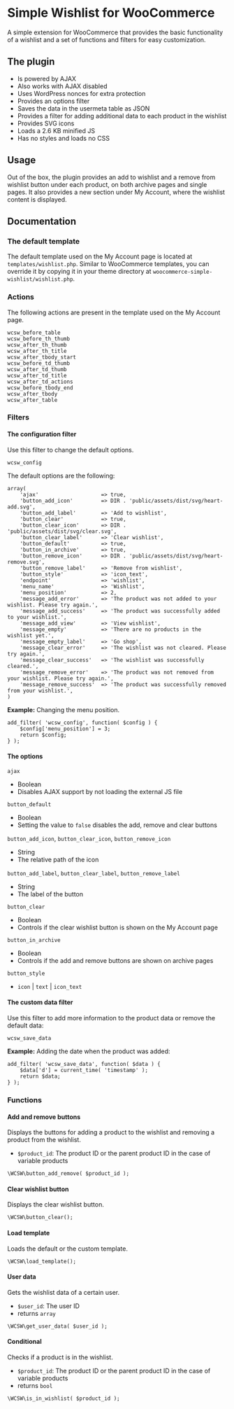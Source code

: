 # Simple Wishlist for WooCommerce

A simple extension for WooCommerce that provides the basic functionality of a wishlist and a set of functions and filters for easy customization.

## The plugin

- Is powered by AJAX
- Also works with AJAX disabled
- Uses WordPress nonces for extra protection
- Provides an options filter
- Saves the data in the usermeta table as JSON
- Provides a filter for adding additional data to each product in the wishlist
- Provides SVG icons
- Loads a 2.6 KB minified JS
- Has no styles and loads no CSS

## Usage

Out of the box, the plugin provides an add to wishlist and a remove from wishlist button under each product, on both archive pages and single pages. It also provides a new section under My Account, where the wishlist content is displayed.

## Documentation

### The default template

The default template used on the My Account page is located at `templates/wishlist.php`. Similar to WooCommerce templates, you can override it by copying it in your theme directory at `woocommerce-simple-wishlist/wishlist.php`.

### Actions

The following actions are present in the template used on the My Account page.

```
wcsw_before_table
wcsw_before_th_thumb
wcsw_after_th_thumb
wcsw_after_th_title
wcsw_after_tbody_start
wcsw_before_td_thumb
wcsw_after_td_thumb
wcsw_after_td_title
wcsw_after_td_actions
wcsw_before_tbody_end
wcsw_after_tbody
wcsw_after_table
```

### Filters

#### The configuration filter

Use this filter to change the default options.

```
wcsw_config
```

The default options are the following:

```
array(
    'ajax'                    => true,
    'button_add_icon'         => DIR . 'public/assets/dist/svg/heart-add.svg',
    'button_add_label'        => 'Add to wishlist',
    'button_clear'            => true,
    'button_clear_icon'       => DIR . 'public/assets/dist/svg/clear.svg',
    'button_clear_label'      => 'Clear wishlist',
    'button_default'          => true,
    'button_in_archive'       => true,
    'button_remove_icon'      => DIR . 'public/assets/dist/svg/heart-remove.svg',
    'button_remove_label'     => 'Remove from wishlist',
    'button_style'            => 'icon_text',
    'endpoint'                => 'wishlist',
    'menu_name'               => 'Wishlist',
    'menu_position'           => 2,
    'message_add_error'       => 'The product was not added to your wishlist. Please try again.',
    'message_add_success'     => 'The product was successfully added to your wishlist.',
    'message_add_view'        => 'View wishlist',
    'message_empty'           => 'There are no products in the wishlist yet.',
    'message_empty_label'     => 'Go shop',
    'message_clear_error'     => 'The wishlist was not cleared. Please try again.',
    'message_clear_success'   => 'The wishlist was successfully cleared.',
    'message_remove_error'    => 'The product was not removed from your wishlist. Please try again.',
    'message_remove_success'  => 'The product was successfully removed from your wishlist.',
)
```

**Example:** Changing the menu position.

```
add_filter( 'wcsw_config', function( $config ) {
    $config['menu_position'] = 3;
    return $config;
} );
```

#### The options

`ajax`
- Boolean
- Disables AJAX support by not loading the external JS file

`button_default`
- Boolean
- Setting the value to `false` disables the add, remove and clear buttons

`button_add_icon`, `button_clear_icon`, `button_remove_icon`
- String
- The relative path of the icon

`button_add_label`, `button_clear_label`, `button_remove_label`
- String
- The label of the button

`button_clear`
- Boolean
- Controls if the clear wishlist button is shown on the My Account page

`button_in_archive`
- Boolean
- Controls if the add and remove buttons are shown on archive pages

`button_style`
- `icon` | `text` | `icon_text`

#### The custom data filter

Use this filter to add more information to the product data or remove the default data:

```
wcsw_save_data
```

**Example:** Adding the date when the product was added:

```
add_filter( 'wcsw_save_data', function( $data ) {
    $data['d'] = current_time( 'timestamp' );
    return $data;
} );
```

### Functions

#### Add and remove buttons

Displays the buttons for adding a product to the wishlist and removing a product from the wishlist.
- `$product_id`: The product ID or the parent product ID in the case of variable products

```
\WCSW\button_add_remove( $product_id );
```

#### Clear wishlist button

Displays the clear wishlist button.

```
\WCSW\button_clear();
```

#### Load template

Loads the default or the custom template.

```
\WCSW\load_template();
```

#### User data

Gets the wishlist data of a certain user.
- `$user_id`: The user ID
- returns `array`

```
\WCSW\get_user_data( $user_id );
```

#### Conditional

Checks if a product is in the wishlist.
- `$product_id`: The product ID or the parent product ID in the case of variable products
- returns `bool`

```
\WCSW\is_in_wishlist( $product_id );
```
